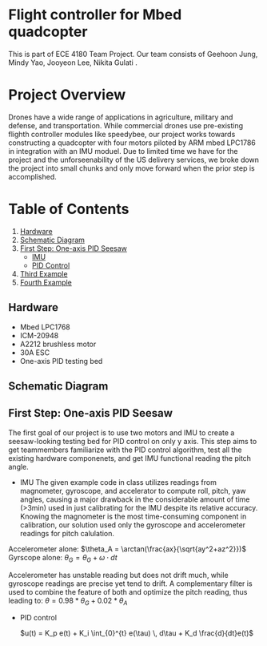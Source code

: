 # Flight controller for Mbed quadcopter
This is part of ECE 4180 Team Project.
Our team consists of Geehoon Jung, Mindy Yao, Jooyeon Lee, Nikita Gulati .

# Project Overview
Drones have a wide range of applications in agriculture, military and defense, and transportation. While commercial drones use pre-existing flighth controller modules like speedybee, our project works towards constructing a quadcopter with four motors piloted by ARM mbed LPC1786 in integration with an IMU moduel. Due to limited time we have for the project and the unforseenability of the US delivery services, we broke down the project into small chunks and only move forward when the prior step is accomplished.  

# Table of Contents
1. [Hardware](#hardware)
2. [Schematic Diagram](#schematic)
3. [First Step: One-axis PID Seesaw](#step1)
    - [IMU](#IMU)
    - [PID Control](#PID)
5. [Third Example](#third-example)
6. [Fourth Example](#fourth-examplehttpwwwfourthexamplecom)


## Hardware <a name="hardware"></a>
- Mbed LPC1768
- ICM-20948
- A2212 brushless motor
- 30A ESC
- One-axis PID testing bed

## Schematic Diagram <a name="schematic"></a>


## First Step: One-axis PID Seesaw <a name="step1"></a>
The first goal of our project is to use two motors and IMU to create a seesaw-looking testing bed for PID control on only y axis. This step aims to get teammembers familiarize with the PID control algorithm, test all the existing hardware componenets, and get IMU functional reading the pitch angle. 

- IMU <a name="IMU"></a>
The given example code in class utilizes readings from magnometer, gyroscope, and accelerator to compute roll, pitch, yaw angles, causing a major drawback in the considerable amount of time (>3min) used in just calibrating for the IMU despite its relative accuracy. Knowing the magnometer is the most time-consuming component in calibration, our solution used only the gyroscope and accelerometer readings for pitch calulation.

Accelerometer alone: $\theta_A = \arctan(\frac{ax}{\sqrt{ay^2+az^2}})$
Gyrscope alone: $\theta_G = \theta_G + \omega \cdot dt$

Accelerometer has unstable reading but does not drift much, while gyroscope readings are precise yet tend to drift. A complementary filter is used to combine the feature of both and optimize the pitch reading, thus leading to: 
$\theta = 0.98*\theta_G + 0.02*\theta_A$




- PID control <a name="PID"></a>

  $u(t) = K_p e(t) + K_i \int_{0}^{t} e(\tau) \, d\tau + K_d \frac{d}{dt}e(t)$
